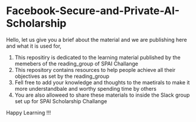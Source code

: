 # Facebook-Secure-and-Private-AI-Scholarship

Hello, let us give you a brief about the material and we are publishing here and what it is used for, 

1. This repositiry is dedicated to the learning material published by the memebers of the reading_group of SPAI Challange
2. This repository contains resources to help people achieve all their objectives as set by the reading_group
3. Fell free to add your knowledge and thoughts to the maetirals to make it more understandbale and worthy spending time by others
4. You are also alloweed to share these materials to inside the Slack group set up for SPAI Scholarship Challange

Happy Learning !!!
